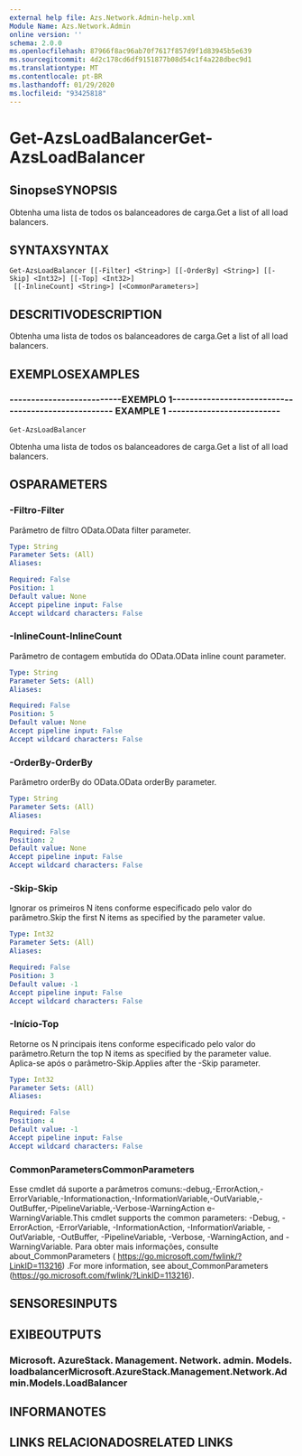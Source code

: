 ```yaml
---
external help file: Azs.Network.Admin-help.xml
Module Name: Azs.Network.Admin
online version: ''
schema: 2.0.0
ms.openlocfilehash: 87966f8ac96ab70f7617f857d9f1d83945b5e639
ms.sourcegitcommit: 4d2c178cd6df9151877b08d54c1f4a228dbec9d1
ms.translationtype: MT
ms.contentlocale: pt-BR
ms.lasthandoff: 01/29/2020
ms.locfileid: "93425818"
---
```

# <span data-ttu-id="13f2b-101">Get-AzsLoadBalancer</span><span class="sxs-lookup"><span data-stu-id="13f2b-101">Get-AzsLoadBalancer</span></span>

## <span data-ttu-id="13f2b-102">Sinopse</span><span class="sxs-lookup"><span data-stu-id="13f2b-102">SYNOPSIS</span></span>
<span data-ttu-id="13f2b-103">Obtenha uma lista de todos os balanceadores de carga.</span><span class="sxs-lookup"><span data-stu-id="13f2b-103">Get a list of all load balancers.</span></span>

## <span data-ttu-id="13f2b-104">SYNTAX</span><span class="sxs-lookup"><span data-stu-id="13f2b-104">SYNTAX</span></span>

```
Get-AzsLoadBalancer [[-Filter] <String>] [[-OrderBy] <String>] [[-Skip] <Int32>] [[-Top] <Int32>]
 [[-InlineCount] <String>] [<CommonParameters>]
```

## <span data-ttu-id="13f2b-105">DESCRITIVO</span><span class="sxs-lookup"><span data-stu-id="13f2b-105">DESCRIPTION</span></span>
<span data-ttu-id="13f2b-106">Obtenha uma lista de todos os balanceadores de carga.</span><span class="sxs-lookup"><span data-stu-id="13f2b-106">Get a list of all load balancers.</span></span>

## <span data-ttu-id="13f2b-107">EXEMPLOS</span><span class="sxs-lookup"><span data-stu-id="13f2b-107">EXAMPLES</span></span>

### <span data-ttu-id="13f2b-108">--------------------------EXEMPLO 1--------------------------</span><span class="sxs-lookup"><span data-stu-id="13f2b-108">-------------------------- EXAMPLE 1 --------------------------</span></span>
```
Get-AzsLoadBalancer
```

<span data-ttu-id="13f2b-109">Obtenha uma lista de todos os balanceadores de carga.</span><span class="sxs-lookup"><span data-stu-id="13f2b-109">Get a list of all load balancers.</span></span>

## <span data-ttu-id="13f2b-110">OS</span><span class="sxs-lookup"><span data-stu-id="13f2b-110">PARAMETERS</span></span>

### <span data-ttu-id="13f2b-111">-Filtro</span><span class="sxs-lookup"><span data-stu-id="13f2b-111">-Filter</span></span>
<span data-ttu-id="13f2b-112">Parâmetro de filtro OData.</span><span class="sxs-lookup"><span data-stu-id="13f2b-112">OData filter parameter.</span></span>

```yaml
Type: String
Parameter Sets: (All)
Aliases: 

Required: False
Position: 1
Default value: None
Accept pipeline input: False
Accept wildcard characters: False
```

### <span data-ttu-id="13f2b-113">-InlineCount</span><span class="sxs-lookup"><span data-stu-id="13f2b-113">-InlineCount</span></span>
<span data-ttu-id="13f2b-114">Parâmetro de contagem embutida do OData.</span><span class="sxs-lookup"><span data-stu-id="13f2b-114">OData inline count parameter.</span></span>

```yaml
Type: String
Parameter Sets: (All)
Aliases: 

Required: False
Position: 5
Default value: None
Accept pipeline input: False
Accept wildcard characters: False
```

### <span data-ttu-id="13f2b-115">-OrderBy</span><span class="sxs-lookup"><span data-stu-id="13f2b-115">-OrderBy</span></span>
<span data-ttu-id="13f2b-116">Parâmetro orderBy do OData.</span><span class="sxs-lookup"><span data-stu-id="13f2b-116">OData orderBy parameter.</span></span>

```yaml
Type: String
Parameter Sets: (All)
Aliases: 

Required: False
Position: 2
Default value: None
Accept pipeline input: False
Accept wildcard characters: False
```

### <span data-ttu-id="13f2b-117">-Skip</span><span class="sxs-lookup"><span data-stu-id="13f2b-117">-Skip</span></span>
<span data-ttu-id="13f2b-118">Ignorar os primeiros N itens conforme especificado pelo valor do parâmetro.</span><span class="sxs-lookup"><span data-stu-id="13f2b-118">Skip the first N items as specified by the parameter value.</span></span>

```yaml
Type: Int32
Parameter Sets: (All)
Aliases: 

Required: False
Position: 3
Default value: -1
Accept pipeline input: False
Accept wildcard characters: False
```

### <span data-ttu-id="13f2b-119">-Início</span><span class="sxs-lookup"><span data-stu-id="13f2b-119">-Top</span></span>
<span data-ttu-id="13f2b-120">Retorne os N principais itens conforme especificado pelo valor do parâmetro.</span><span class="sxs-lookup"><span data-stu-id="13f2b-120">Return the top N items as specified by the parameter value.</span></span>
<span data-ttu-id="13f2b-121">Aplica-se após o parâmetro-Skip.</span><span class="sxs-lookup"><span data-stu-id="13f2b-121">Applies after the -Skip parameter.</span></span>

```yaml
Type: Int32
Parameter Sets: (All)
Aliases: 

Required: False
Position: 4
Default value: -1
Accept pipeline input: False
Accept wildcard characters: False
```

### <span data-ttu-id="13f2b-122">CommonParameters</span><span class="sxs-lookup"><span data-stu-id="13f2b-122">CommonParameters</span></span>
<span data-ttu-id="13f2b-123">Esse cmdlet dá suporte a parâmetros comuns:-debug,-ErrorAction,-ErrorVariable,-Informationaction,-InformationVariable,-OutVariable,-OutBuffer,-PipelineVariable,-Verbose-WarningAction e-WarningVariable.</span><span class="sxs-lookup"><span data-stu-id="13f2b-123">This cmdlet supports the common parameters: -Debug, -ErrorAction, -ErrorVariable, -InformationAction, -InformationVariable, -OutVariable, -OutBuffer, -PipelineVariable, -Verbose, -WarningAction, and -WarningVariable.</span></span> <span data-ttu-id="13f2b-124">Para obter mais informações, consulte about_CommonParameters ( https://go.microsoft.com/fwlink/?LinkID=113216) .</span><span class="sxs-lookup"><span data-stu-id="13f2b-124">For more information, see about_CommonParameters (https://go.microsoft.com/fwlink/?LinkID=113216).</span></span>

## <span data-ttu-id="13f2b-125">SENSORES</span><span class="sxs-lookup"><span data-stu-id="13f2b-125">INPUTS</span></span>

## <span data-ttu-id="13f2b-126">EXIBE</span><span class="sxs-lookup"><span data-stu-id="13f2b-126">OUTPUTS</span></span>

### <span data-ttu-id="13f2b-127">Microsoft. AzureStack. Management. Network. admin. Models. loadbalancer</span><span class="sxs-lookup"><span data-stu-id="13f2b-127">Microsoft.AzureStack.Management.Network.Admin.Models.LoadBalancer</span></span>

## <span data-ttu-id="13f2b-128">INFORMA</span><span class="sxs-lookup"><span data-stu-id="13f2b-128">NOTES</span></span>

## <span data-ttu-id="13f2b-129">LINKS RELACIONADOS</span><span class="sxs-lookup"><span data-stu-id="13f2b-129">RELATED LINKS</span></span>

